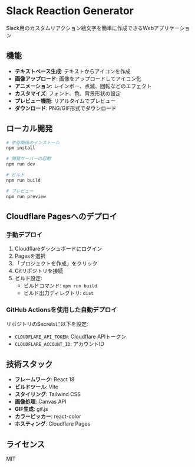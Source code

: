 # Slack Reaction Generator

Slack用のカスタムリアクション絵文字を簡単に作成できるWebアプリケーション

## 機能

- **テキストベース生成**: テキストからアイコンを作成
- **画像アップロード**: 画像をアップロードしてアイコン化
- **アニメーション**: レインボー、点滅、回転などのエフェクト
- **カスタマイズ**: フォント、色、背景形状の設定
- **プレビュー機能**: リアルタイムでプレビュー
- **ダウンロード**: PNG/GIF形式でダウンロード

## ローカル開発

```bash
# 依存関係のインストール
npm install

# 開発サーバーの起動
npm run dev

# ビルド
npm run build

# プレビュー
npm run preview
```

## Cloudflare Pagesへのデプロイ

### 手動デプロイ

1. Cloudflareダッシュボードにログイン
2. Pagesを選択
3. 「プロジェクトを作成」をクリック
4. Gitリポジトリを接続
5. ビルド設定:
   - ビルドコマンド: `npm run build`
   - ビルド出力ディレクトリ: `dist`

### GitHub Actionsを使用した自動デプロイ

リポジトリのSecretsに以下を設定:
- `CLOUDFLARE_API_TOKEN`: Cloudflare APIトークン
- `CLOUDFLARE_ACCOUNT_ID`: アカウントID

## 技術スタック

- **フレームワーク**: React 18
- **ビルドツール**: Vite
- **スタイリング**: Tailwind CSS
- **画像処理**: Canvas API
- **GIF生成**: gif.js
- **カラーピッカー**: react-color
- **ホスティング**: Cloudflare Pages

## ライセンス

MIT